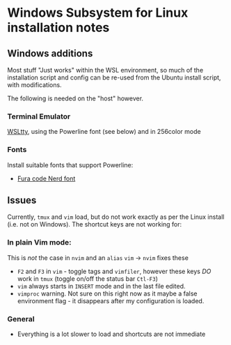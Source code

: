 # Windows Subsystem for Linux installation notes

## Windows additions

Most stuff "Just works" within the WSL environment, so much of the installation script and config can be re-used from the Ubuntu install script, with modifications.

The following is needed on the "host" however.

### Terminal Emulator

[WSLtty](https://github.com/mintty/wsltty), using the Powerline font (see below) and in 256color mode

### Fonts

Install suitable fonts that support Powerline:

- [Fura code Nerd font](https://github.com/ryanoasis/nerd-fonts/blob/master/patched-fonts/FiraMono/Regular/complete/Fura%20Mono%20Regular%20Nerd%20Font%20Complete%20Windows%20Compatible.otf)

## Issues

Currently, `tmux` and `vim` load, but do not work exactly as per the Linux install (i.e. not on Windows). The shortcut keys are not working for:

### In plain Vim mode:

This is _not_ the case in `nvim` and an `alias` `vim` -> `nvim` fixes these

- `F2` and `F3` in `vim` - toggle tags and `vimfiler`, however these keys _DO_ work in `tmux` (toggle on/off the status bar `Ctl-F3`)
- `vim` always starts in `INSERT` mode and in the last file edited.
- `vimproc` warning. Not sure on this right now as it maybe a false environment flag - it disappears after my configuration is loaded.

### General

- Everything is a lot slower to load and shortcuts are not immediate
